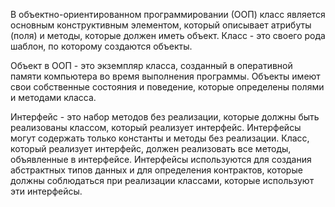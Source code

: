 В объектно-ориентированном программировании (ООП) класс является основным конструктивным элементом, который описывает атрибуты (поля) и методы, которые должен иметь объект. Класс - это своего рода шаблон, по которому создаются объекты.

Объект в ООП - это экземпляр класса, созданный в оперативной памяти компьютера во время выполнения программы. Объекты имеют свои собственные состояния и поведение, которые определены полями и методами класса.

Интерфейс - это набор методов без реализации, которые должны быть реализованы классом, который реализует интерфейс. Интерфейсы могут содержать только константы и методы без реализации. Класс, который реализует интерфейс, должен реализовать все методы, объявленные в интерфейсе. Интерфейсы используются для создания абстрактных типов данных и для определения контрактов, которые должны соблюдаться при реализации классами, которые используют эти интерфейсы.